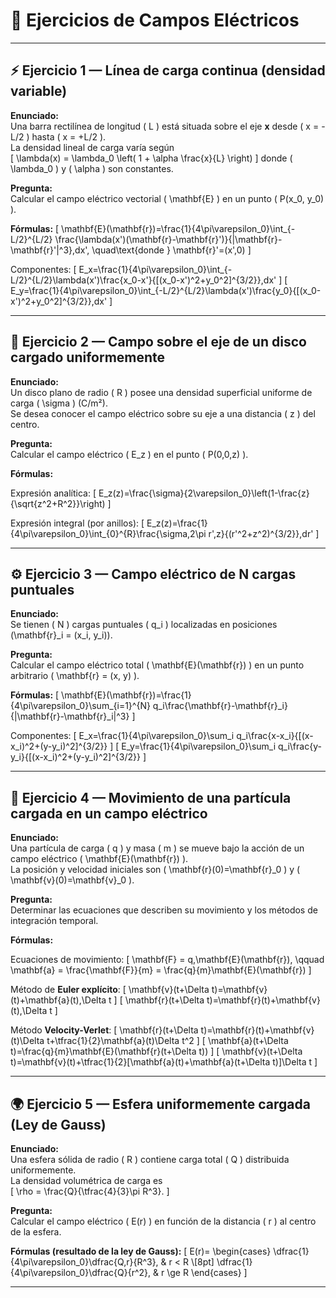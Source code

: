 # 🧲 Ejercicios de Campos Eléctricos

---

## ⚡ **Ejercicio 1 — Línea de carga continua (densidad variable)**

**Enunciado:**  
Una barra rectilínea de longitud \( L \) está situada sobre el eje **x** desde \( x = -L/2 \) hasta \( x = +L/2 \).  
La densidad lineal de carga varía según  
\[
\lambda(x) = \lambda_0 \left( 1 + \alpha \frac{x}{L} \right)
\]
donde \( \lambda_0 \) y \( \alpha \) son constantes.

**Pregunta:**  
Calcular el campo eléctrico vectorial \( \mathbf{E} \) en un punto \( P(x_0, y_0) \).

**Fórmulas:**
\[
\mathbf{E}(\mathbf{r})=\frac{1}{4\pi\varepsilon_0}\int_{-L/2}^{L/2}
\frac{\lambda(x')(\mathbf{r}-\mathbf{r}')}{|\mathbf{r}-\mathbf{r}'|^3}\,dx',
\quad\text{donde } \mathbf{r}'=(x',0)
\]

Componentes:
\[
E_x=\frac{1}{4\pi\varepsilon_0}\int_{-L/2}^{L/2}\lambda(x')\frac{x_0-x'}{[(x_0-x')^2+y_0^2]^{3/2}}\,dx'
\]
\[
E_y=\frac{1}{4\pi\varepsilon_0}\int_{-L/2}^{L/2}\lambda(x')\frac{y_0}{[(x_0-x')^2+y_0^2]^{3/2}}\,dx'
\]

---

## 🧮 **Ejercicio 2 — Campo sobre el eje de un disco cargado uniformemente**

**Enunciado:**  
Un disco plano de radio \( R \) posee una densidad superficial uniforme de carga \( \sigma \) (C/m²).  
Se desea conocer el campo eléctrico sobre su eje a una distancia \( z \) del centro.

**Pregunta:**  
Calcular el campo eléctrico \( E_z \) en el punto \( P(0,0,z) \).

**Fórmulas:**

Expresión analítica:
\[
E_z(z)=\frac{\sigma}{2\varepsilon_0}\left(1-\frac{z}{\sqrt{z^2+R^2}}\right)
\]

Expresión integral (por anillos):
\[
E_z(z)=\frac{1}{4\pi\varepsilon_0}\int_{0}^{R}\frac{\sigma\,2\pi r'\,z}{(r'^2+z^2)^{3/2}}\,dr'
\]

---

## ⚙️ **Ejercicio 3 — Campo eléctrico de N cargas puntuales**

**Enunciado:**  
Se tienen \( N \) cargas puntuales \( q_i \) localizadas en posiciones  
\(\mathbf{r}_i = (x_i, y_i)\).

**Pregunta:**  
Calcular el campo eléctrico total \( \mathbf{E}(\mathbf{r}) \) en un punto arbitrario \( \mathbf{r} = (x, y) \).

**Fórmulas:**
\[
\mathbf{E}(\mathbf{r})=\frac{1}{4\pi\varepsilon_0}\sum_{i=1}^{N} q_i\frac{\mathbf{r}-\mathbf{r}_i}{|\mathbf{r}-\mathbf{r}_i|^3}
\]

Componentes:
\[
E_x=\frac{1}{4\pi\varepsilon_0}\sum_i q_i\frac{x-x_i}{[(x-x_i)^2+(y-y_i)^2]^{3/2}}
\]
\[
E_y=\frac{1}{4\pi\varepsilon_0}\sum_i q_i\frac{y-y_i}{[(x-x_i)^2+(y-y_i)^2]^{3/2}}
\]

---

## 🚀 **Ejercicio 4 — Movimiento de una partícula cargada en un campo eléctrico**

**Enunciado:**  
Una partícula de carga \( q \) y masa \( m \) se mueve bajo la acción de un campo eléctrico \( \mathbf{E}(\mathbf{r}) \).  
La posición y velocidad iniciales son \( \mathbf{r}(0)=\mathbf{r}_0 \) y \( \mathbf{v}(0)=\mathbf{v}_0 \).

**Pregunta:**  
Determinar las ecuaciones que describen su movimiento y los métodos de integración temporal.

**Fórmulas:**

Ecuaciones de movimiento:
\[
\mathbf{F} = q\,\mathbf{E}(\mathbf{r}), \qquad \mathbf{a} = \frac{\mathbf{F}}{m} = \frac{q}{m}\mathbf{E}(\mathbf{r})
\]

Método de **Euler explícito**:
\[
\mathbf{v}(t+\Delta t)=\mathbf{v}(t)+\mathbf{a}(t)\,\Delta t
\]
\[
\mathbf{r}(t+\Delta t)=\mathbf{r}(t)+\mathbf{v}(t)\,\Delta t
\]

Método **Velocity-Verlet**:
\[
\mathbf{r}(t+\Delta t)=\mathbf{r}(t)+\mathbf{v}(t)\Delta t+\tfrac{1}{2}\mathbf{a}(t)\Delta t^2
\]
\[
\mathbf{a}(t+\Delta t)=\frac{q}{m}\mathbf{E}(\mathbf{r}(t+\Delta t))
\]
\[
\mathbf{v}(t+\Delta t)=\mathbf{v}(t)+\tfrac{1}{2}[\mathbf{a}(t)+\mathbf{a}(t+\Delta t)]\Delta t
\]

---

## 🌍 **Ejercicio 5 — Esfera uniformemente cargada (Ley de Gauss)**

**Enunciado:**  
Una esfera sólida de radio \( R \) contiene carga total \( Q \) distribuida uniformemente.  
La densidad volumétrica de carga es  
\[
\rho = \frac{Q}{\tfrac{4}{3}\pi R^3}.
\]

**Pregunta:**  
Calcular el campo eléctrico \( E(r) \) en función de la distancia \( r \) al centro de la esfera.

**Fórmulas (resultado de la ley de Gauss):**
\[
E(r)=
\begin{cases}
\dfrac{1}{4\pi\varepsilon_0}\dfrac{Q\,r}{R^3}, & r < R \\[8pt]
\dfrac{1}{4\pi\varepsilon_0}\dfrac{Q}{r^2}, & r \ge R
\end{cases}
\]

---
